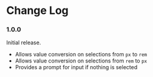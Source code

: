 # Change Log

### 1.0.0

Initial release.

- Allows value conversion on selections from `px` to `rem`
- Allows value conversion on selections from `rem` to `px`
- Provides a prompt for input if nothing is selected
